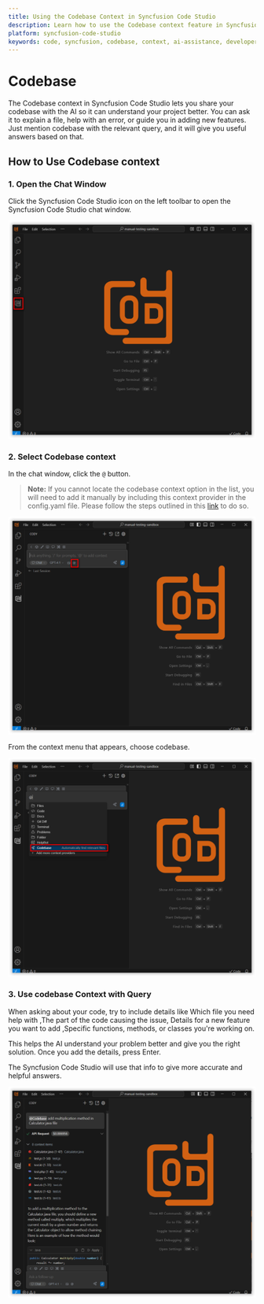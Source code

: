 ```yaml
---
title: Using the Codebase Context in Syncfusion Code Studio
description: Learn how to use the Codebase context feature in Syncfusion Code Studio to get AI assistance tailored to your project codebase.
platform: syncfusion-code-studio
keywords: code, syncfusion, codebase, context, ai-assistance, developer-tools, feature-help, bug-fix
---
```


# Codebase

The Codebase context in Syncfusion Code Studio lets you share your codebase with the AI so it can understand your project better. You can ask it to explain a file, help with an error, or guide you in adding new features. Just mention codebase with the relevant query, and it will give you useful answers based on that.



## How to Use Codebase context

### 1. Open the Chat Window

Click the Syncfusion Code Studio icon on the left toolbar to open the Syncfusion Code Studio chat window.

<img src="../feature-images/open_chat.png" alt="open chat"  />


### 2. Select Codebase context

In the chat window, click the `@` button.

> **Note:** If you cannot locate the codebase context option in the list, you will need to add it manually by including this context provider in the config.yaml file. Please follow the steps outlined in this [link](https://help.syncfusioncody.com/syncfusion-code-studio/features/context-providers/add-more-contextproviders/How-to-configure-more-contextproviders) to do so.

<img src="../feature-images/clickcontext.png" alt="Click context menu"  />

From the context menu that appears, choose codebase.


<img src="../feature-images/codebase_opencontext.png" alt="open context" />



### 3. Use codebase Context with Query

When asking about your code, try to include details like Which file you need help with ,The part of the code causing the issue, Details for a new feature you want to add ,Specific functions, methods, or classes you're working on. 

This helps the AI understand your problem better and give you the right solution. Once you add the details, press Enter.

The Syncfusion Code Studio will use that info to give more accurate and helpful answers.

<img src="../feature-images/codebase_output.png" alt="Codebase response" />
